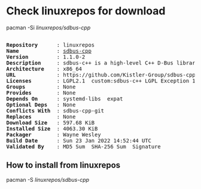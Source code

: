 # Check linuxrepos for download

pacman -Si *linuxrepos/sdbus-cpp*

<div class="highlight"><pre class="highlight"><text>
<b>Repository</b>      : linuxrepos
<b>Name</b>            : <a href="../../x86_64/sdbus-cpp-1.1.0-2-x86_64.pkg.tar.zst">sdbus-cpp</a>
<b>Version</b>         : 1.1.0-2
<b>Description</b>     : sdbus-c++ is a high-level C++ D-Bus library for Linux designed to provide expressive, easy-to-use API in modern C++
<b>Architecture</b>    : x86_64
<b>URL</b>             : https://github.com/Kistler-Group/sdbus-cpp
<b>Licenses</b>        : LGPL2.1  custom:sdbus-c++ LGPL Exception 1.0
<b>Groups</b>          : None
<b>Provides</b>        : None
<b>Depends On</b>      : systemd-libs  expat
<b>Optional Deps</b>   : None
<b>Conflicts With</b>  : sdbus-cpp-git
<b>Replaces</b>        : None
<b>Download Size</b>   : 597.68 KiB
<b>Installed Size</b>  : 4063.30 KiB
<b>Packager</b>        : Wayne Wesley <wayne6324@gmail.com>
<b>Build Date</b>      : Sun 23 Jan 2022 14:52:44 UTC
<b>Validated By</b>    : MD5 Sum  SHA-256 Sum  Signature
</text></pre></div>

## How to install from linuxrepos

pacman -S *linuxrepos/sdbus-cpp*
